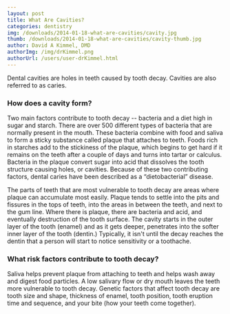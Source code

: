 ```yaml
---
layout: post
title: What Are Cavities?
categories: dentistry
img: /downloads/2014-01-18-what-are-cavities/cavity.jpg
thumb: /downloads/2014-01-18-what-are-cavities/cavity-thumb.jpg
author: David A Kimmel, DMD
authorImg: /img/drKimmel.png
authorUrl: /users/user-drKimmel.html
---
```

Dental cavities are holes in teeth caused by tooth decay. Cavities are also referred to as caries.

### How does a cavity form?

Two main factors contribute to tooth decay -- bacteria and a diet high in sugar and starch. There are over 500 different types of bacteria that are normally present in the mouth. These bacteria combine with food and saliva to form a sticky substance called plaque that attaches to teeth. Foods rich in starches add to the stickiness of the plaque, which begins to get hard if it remains on the teeth after a couple of days and turns into tartar or calculus. Bacteria in the plaque convert sugar into acid that dissolves the tooth structure causing holes, or cavities. Because of these two contributing factors, dental caries have been described as a “dietobacterial” disease.

The parts of teeth that are most vulnerable to tooth decay are areas where plaque can accumulate most easily. Plaque tends to settle into the pits and fissures in the tops of teeth, into the areas in between the teeth, and next to the gum line. Where there is plaque, there are bacteria and acid, and eventually destruction of the tooth surface. The cavity starts in the outer layer of the tooth (enamel) and as it gets deeper, penetrates into the softer inner layer of the tooth 
(dentin.) Typically, it isn't until the decay reaches the dentin that a person will start to notice sensitivity or a toothache.


### What risk factors contribute to tooth decay?

Saliva helps prevent plaque from attaching to teeth and helps wash away and digest food particles. A low salivary flow or dry mouth leaves the teeth more vulnerable to tooth decay. Genetic factors that affect tooth decay are tooth size and shape, thickness of enamel, tooth position, tooth eruption time and sequence, and your bite (how your teeth come together).